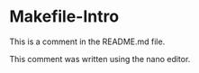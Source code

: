 # Makefile-Intro

This is a comment in the README.md file.

This comment was written using the nano editor.


